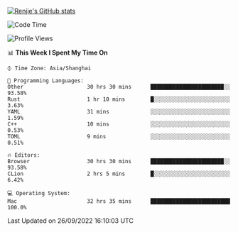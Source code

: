[![Renjie's GitHub stats](https://github-readme-stats.vercel.app/api?username=liurenjie1024&show_icons=true&theme=chartreuse-dark)](https://github.com/anuraghazra/github-readme-stats)

<!--START_SECTION:waka-->
![Code Time](http://img.shields.io/badge/Code%20Time-188%20hrs%2019%20mins-blue)

![Profile Views](http://img.shields.io/badge/Profile%20Views-21-blue)

📊 **This Week I Spent My Time On** 

```text
⌚︎ Time Zone: Asia/Shanghai

💬 Programming Languages: 
Other                    30 hrs 30 mins      ███████████████████████░░   93.58% 
Rust                     1 hr 10 mins        █░░░░░░░░░░░░░░░░░░░░░░░░   3.63% 
YAML                     31 mins             ░░░░░░░░░░░░░░░░░░░░░░░░░   1.59% 
C++                      10 mins             ░░░░░░░░░░░░░░░░░░░░░░░░░   0.53% 
TOML                     9 mins              ░░░░░░░░░░░░░░░░░░░░░░░░░   0.51%

🔥 Editors: 
Browser                  30 hrs 30 mins      ███████████████████████░░   93.58% 
CLion                    2 hrs 5 mins        █░░░░░░░░░░░░░░░░░░░░░░░░   6.42%

💻 Operating System: 
Mac                      32 hrs 35 mins      █████████████████████████   100.0%

```


 Last Updated on 26/09/2022 16:10:03 UTC
<!--END_SECTION:waka-->

